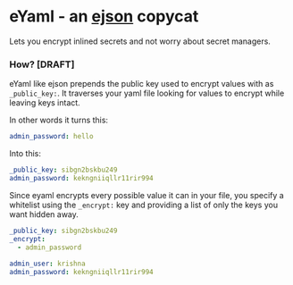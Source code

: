 # eYaml - an [ejson](https://github.com/shopify/ejson) copycat

Lets you encrypt inlined secrets and not worry about secret managers.

### How? [DRAFT]

eYaml like ejson prepends the public key used to encrypt values with as `_public_key:`. It traverses your yaml file looking for values to encrypt while leaving keys intact.

In other words it turns this:
```yaml
admin_password: hello
```
Into this:
```yaml
_public_key: sibgn2bskbu249
admin_password: kekngniiqllr11rir994
```

Since eyaml encrypts every possible value it can in your file, you specify a whitelist using the `_encrypt:` key and providing a list of only the keys you want hidden away.


```yaml
_public_key: sibgn2bskbu249
_encrypt:
  - admin_password
  
admin_user: krishna
admin_password: kekngniiqllr11rir994
```

